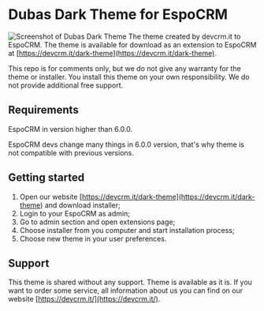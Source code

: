# Dubas Dark Theme for EspoCRM
![Screenshot of Dubas Dark Theme](https://devcrm.it/files/2020-10-07_16-23-22_b0e116-ql-835330_f2303fa6518063.png)
The theme created by devcrm.it to EspoCRM. The theme is available for download as an extension to EspoCRM at [https://devcrm.it/dark-theme](https://devcrm.it/dark-theme).

This repo is for comments only, but we do not give any warranty for the theme or installer. You install this theme on your own responsibility. We do not provide additional free support.

## Requirements
EspoCRM in version higher than 6.0.0.

EspoCRM devs change many things in 6.0.0 version, that's why theme is not compatible with previous versions. 

## Getting started
1. Open our website [https://devcrm.it/dark-theme](https://devcrm.it/dark-theme) and download installer;
2. Login to your EspoCRM as admin;
3. Go to admin section and open extensions page;
4. Choose installer from you computer and start installation process;
5. Choose new theme in your user preferences.

## Support
This theme is shared without any support. Theme is available as it is.
If you want to order some service, all information about us you can find on our website [https://devcrm.it/](https://devcrm.it/).
